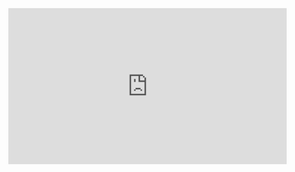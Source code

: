 <iframe width="560" height="315" src="https://www.youtube.com/embed/4SChIXPHIGU" title="YouTube video player" frameborder="0" allow="accelerometer; autoplay; clipboard-write; encrypted-media; gyroscope; picture-in-picture" allowfullscreen></iframe>
